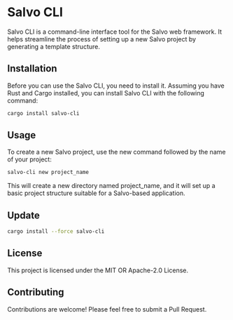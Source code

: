# Salvo CLI

Salvo CLI is a command-line interface tool for the Salvo web framework. It helps streamline the process of setting up a new Salvo project by generating a template structure.

## Installation

Before you can use the Salvo CLI, you need to install it. Assuming you have Rust and Cargo installed, you can install Salvo CLI with the following command:

```bash
cargo install salvo-cli
```
## Usage
To create a new Salvo project, use the new command followed by the name of your project:

```bash
salvo-cli new project_name
```
This will create a new directory named project_name, and it will set up a basic project structure suitable for a Salvo-based application.

## Update
```bash
cargo install --force salvo-cli
```

## License
This project is licensed under the MIT OR Apache-2.0 License.

## Contributing
Contributions are welcome! Please feel free to submit a Pull Request.
